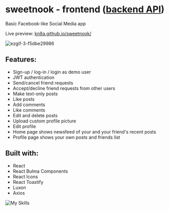 # sweetnook - frontend ([backend API](https://github.com/kn8a/sweetnook-api))

Basic Facebook-like Social Media app

Live preview: [kn8a.github.io/sweetnook/](https://kn8a.github.io/sweetnook/ "https://kn8a.github.io/sweetnook/")

![ezgif-3-f5dbe29986](https://user-images.githubusercontent.com/88045655/189862036-d063460a-ced4-4c91-8dba-299cc9a17a82.gif)

## **Features:**

-   Sign-up / log-in / login as demo user
-   JWT authentication
-   Send/cancel friend requests 
- Accept/decline friend requests from other users
-   Make text-only posts
-   Like posts
-   Add comments
-  Like comments
-   Edit and delete posts 
-   Upload custom profile picture
-   Edit profile
-   Home page shows newsfeed of your and your friend's recent posts
-   Profile page shows your own posts and friends list

## Built with:

 - React
 - React Bulma Components
 - React Icons
 - React Toastify
 - Luxon
 - Axios
 
![My Skills](https://skills.thijs.gg/icons?i=js,react,css,html)
